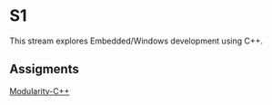 # S1

This stream explores Embedded/Windows development using C++.

## Assigments

[Modularity-C++](https://classroom.github.com/a/YjkN0Deq)
